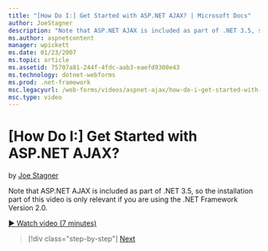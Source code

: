 ```yaml
---
title: "[How Do I:] Get Started with ASP.NET AJAX? | Microsoft Docs"
author: JoeStagner
description: "Note that ASP.NET AJAX is included as part of .NET 3.5, so the installation part of this video is only relevant if you are using the .NET Framework Version 2..."
ms.author: aspnetcontent
manager: wpickett
ms.date: 01/23/2007
ms.topic: article
ms.assetid: 75707a81-244f-4fdc-aab3-eaefd9300e43
ms.technology: dotnet-webforms
ms.prod: .net-framework
msc.legacyurl: /web-forms/videos/aspnet-ajax/how-do-i-get-started-with-aspnet-ajax
msc.type: video
---
```

[How Do I:] Get Started with ASP.NET AJAX?
====================
by [Joe Stagner](https://github.com/JoeStagner)

Note that ASP.NET AJAX is included as part of .NET 3.5, so the installation part of this video is only relevant if you are using the .NET Framework Version 2.0.

[&#9654; Watch video (7 minutes)](https://channel9.msdn.com/Blogs/ASP-NET-Site-Videos/how-do-i-get-started-with-aspnet-ajax)

>[!div class="step-by-step"]
[Next](how-do-i-implement-dynamic-partial-page-updates-with-aspnet-ajax.md)